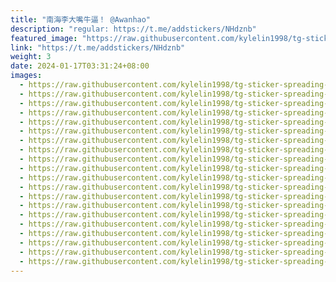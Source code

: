 ```yaml
---
title: "南海李大嘴牛逼！ @Awanhao"
description: "regular: https://t.me/addstickers/NHdznb"
featured_image: "https://raw.githubusercontent.com/kylelin1998/tg-sticker-spreading-worldwide-images/main/img/462786fb-b833-4878-8da5-c51400176640.jpg"
link: "https://t.me/addstickers/NHdznb"
weight: 3
date: 2024-01-17T03:31:24+08:00
images:
  - https://raw.githubusercontent.com/kylelin1998/tg-sticker-spreading-worldwide-images/main/img/462786fb-b833-4878-8da5-c51400176640.jpg
  - https://raw.githubusercontent.com/kylelin1998/tg-sticker-spreading-worldwide-images/main/img/5b14ceed-7610-4209-9869-78d76c8d23bb.jpg
  - https://raw.githubusercontent.com/kylelin1998/tg-sticker-spreading-worldwide-images/main/img/21e7cf55-d7bd-424f-a5d7-127b6b94d94b.jpg
  - https://raw.githubusercontent.com/kylelin1998/tg-sticker-spreading-worldwide-images/main/img/9c4b5630-bfed-4cb2-8005-eb91aea29c17.jpg
  - https://raw.githubusercontent.com/kylelin1998/tg-sticker-spreading-worldwide-images/main/img/54a81312-9cca-4f30-b21c-5750c439aa51.jpg
  - https://raw.githubusercontent.com/kylelin1998/tg-sticker-spreading-worldwide-images/main/img/6abac27a-f527-4522-896d-35d6165f8c14.jpg
  - https://raw.githubusercontent.com/kylelin1998/tg-sticker-spreading-worldwide-images/main/img/21e6af4e-74f9-4407-b5f0-921871ae50d9.jpg
  - https://raw.githubusercontent.com/kylelin1998/tg-sticker-spreading-worldwide-images/main/img/f3cfcef7-1b6e-4af5-b1f6-d53159fcfd25.jpg
  - https://raw.githubusercontent.com/kylelin1998/tg-sticker-spreading-worldwide-images/main/img/53257a12-df91-485e-8701-8b5f11269443.jpg
  - https://raw.githubusercontent.com/kylelin1998/tg-sticker-spreading-worldwide-images/main/img/b1c002ae-d0ee-40af-85ba-6d33cb8955de.jpg
  - https://raw.githubusercontent.com/kylelin1998/tg-sticker-spreading-worldwide-images/main/img/69858aef-056f-4815-9201-295cc0461d34.jpg
  - https://raw.githubusercontent.com/kylelin1998/tg-sticker-spreading-worldwide-images/main/img/7b7f7eb1-bfc1-4c8d-af2d-720114b7756e.jpg
  - https://raw.githubusercontent.com/kylelin1998/tg-sticker-spreading-worldwide-images/main/img/bc7b7693-6724-4472-aa29-2de72e57bdce.jpg
  - https://raw.githubusercontent.com/kylelin1998/tg-sticker-spreading-worldwide-images/main/img/30dc8065-3775-44e6-901e-817deec79a23.jpg
  - https://raw.githubusercontent.com/kylelin1998/tg-sticker-spreading-worldwide-images/main/img/d00a6273-fcc8-40c8-82df-81555d1618fc.jpg
  - https://raw.githubusercontent.com/kylelin1998/tg-sticker-spreading-worldwide-images/main/img/b18cb541-630b-4e66-bc59-47204ae02584.jpg
  - https://raw.githubusercontent.com/kylelin1998/tg-sticker-spreading-worldwide-images/main/img/f36a1c37-6ee8-4286-a184-4529e18a42df.jpg
  - https://raw.githubusercontent.com/kylelin1998/tg-sticker-spreading-worldwide-images/main/img/28d29409-cda6-4285-bbe5-09224803c4fe.jpg
  - https://raw.githubusercontent.com/kylelin1998/tg-sticker-spreading-worldwide-images/main/img/14f45763-a080-44c6-8e63-819aa93c7a71.jpg
  - https://raw.githubusercontent.com/kylelin1998/tg-sticker-spreading-worldwide-images/main/img/db9587ad-c8af-4436-9fe2-372e12fa8b3e.jpg
---
```

